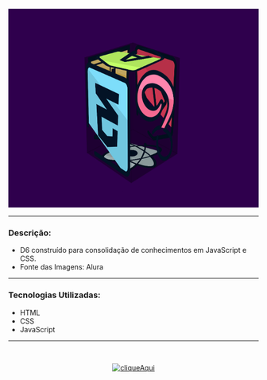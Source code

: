 <p align="center">
<img src="https://raw.githubusercontent.com/melpalhano/D6/main/imagens/D6.png" width="800" height="400"/>
</p>

---

<h3>Descrição:</h3>

* D6 construído para consolidação de conhecimentos em JavaScript e CSS.
* Fonte das Imagens: Alura

---

<h3>Tecnologias Utilizadas:</h3>

* HTML
* CSS
* JavaScript

---

<br>
<p align="center">
<a href="https://melpalhano.github.io/D6/" align="center"><img src="https://i.imgur.com/abgYAhj.png" alt="cliqueAqui"></a>
</p>
<br>

